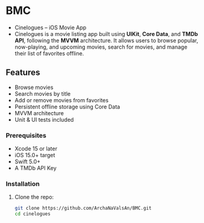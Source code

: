# BMC
- Cinelogues – iOS Movie App
- Cinelogues is a movie listing app built using **UIKit**, **Core Data**, and **TMDb API**, following the **MVVM** architecture. It allows users to browse popular, now-playing, and upcoming movies, search for movies, and manage their list of favorites offline.

## Features
- Browse movies
- Search movies by title
- Add or remove movies from favorites
- Persistent offline storage using Core Data
- MVVM architecture
- Unit & UI tests included

### Prerequisites
- Xcode 15 or later  
- iOS 15.0+ target  
- Swift 5.0+  
- A TMDb API Key

 ### Installation
1. Clone the repo:
   ```bash
   git clone https://github.com/ArchaNaValsAn/BMC.git
   cd cinelogues


